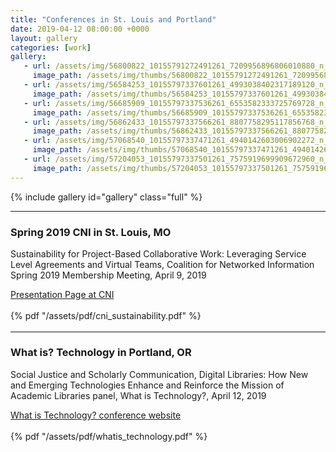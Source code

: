 ```yaml
---
title: "Conferences in St. Louis and Portland"
date: 2019-04-12 08:00:00 +0000
layout: gallery
categories: [work]
gallery:
   - url: /assets/img/56800822_10155791272491261_7209956896806010880_n_10155791272486261.jpg
     image_path: /assets/img/thumbs/56800822_10155791272491261_7209956896806010880_n_10155791272486261.png
   - url: /assets/img/56584253_10155797337601261_4993038402317189120_n_10155797337596261.jpg
     image_path: /assets/img/thumbs/56584253_10155797337601261_4993038402317189120_n_10155797337596261.png
   - url: /assets/img/56685909_10155797337536261_6553582333725769728_n_10155797337531261.jpg
     image_path: /assets/img/thumbs/56685909_10155797337536261_6553582333725769728_n_10155797337531261.png
   - url: /assets/img/56862433_10155797337566261_8807758295117856768_n_10155797337561261.jpg
     image_path: /assets/img/thumbs/56862433_10155797337566261_8807758295117856768_n_10155797337561261.png
   - url: /assets/img/57068540_10155797337471261_4940142603006902272_n_10155797337466261.jpg
     image_path: /assets/img/thumbs/57068540_10155797337471261_4940142603006902272_n_10155797337466261.png
   - url: /assets/img/57204053_10155797337501261_7575919699909672960_n_10155797337496261.jpg
     image_path: /assets/img/thumbs/57204053_10155797337501261_7575919699909672960_n_10155797337496261.png
---
```

{% include gallery id="gallery" class="full" %}

---

### Spring 2019 CNI in St. Louis, MO

Sustainability for Project-Based Collaborative Work: Leveraging Service Level Agreements and Virtual Teams, Coalition for Networked Information Spring 2019 Membership Meeting, April 9, 2019

[Presentation Page at CNI](https://www.cni.org/topics/economic-models/sustainability-for-project-based-collaborative-work-leveraging-service-level-agreements-and-virtual-teams)
<div style="margin-top: 1.2em;"></div>
{% pdf "/assets/pdf/cni_sustainability.pdf" %}
<div style="margin-bottom: 1.2em;"></div>

---

### What is? Technology in Portland, OR

Social Justice and Scholarly Communication, Digital Libraries: How New and Emerging Technologies Enhance and Reinforce the Mission of Academic Libraries panel, What is Technology?, April 12, 2019

[What is Technology? conference website](https://blogs.uoregon.edu/whatistechnology/program/)
<div style="margin-top: 1.2em;"></div>
{% pdf "/assets/pdf/whatis_technology.pdf" %}
<div style="margin-bottom: 1.2em;"></div>
